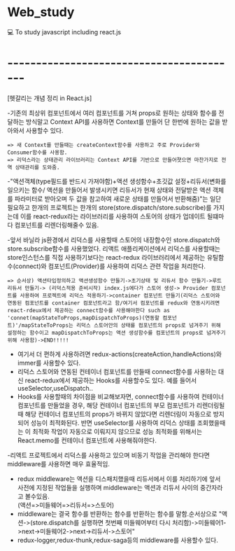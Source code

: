 # Web_study
💻 To study javascript including react.js
# -----------------------------------------
[헷갈리는 개념 정리 in React.js]    

-기존의 최상위 컴포넌트에서 여러 컴포넌트를 거쳐 props로 원하는 상태와 함수를 전달하는 방식말고 Context API를 사용하면 Context를 만들어 단 한번에 원하는 값을 받아와서
사용할수 있다.  

    => 새 Context를 만들때는 createContext함수를 사용하고 주로 Provider와 Consumer함수를 사용함.  
    => 리덕스라는 상태관리 라이브러리는 Context API를 기반으로 만들어졋으면 마찬가지로 전역 상태관리를 도와줌.  
  
-"액션객체(type필드를 반드시 가져야함)+액션 생성함수+초깃값 설정+리듀서(변화를 일으키는 함수/ 액션을 만들어서 발생시키면 리듀서가 현재 상태와 전달받은 액션 객체를 파라미터로 받아오며
두 값을 참고하여 새로운 상태를 만들어서 반환해줌)"는 일단 필요하고 한개의 프로젝트는 한개의 store(store.dispatch/store.subscribe)를 가지는데 이를 react-redux라는
라이브러리를 사용하여 스토어의 상태가 업데이트 될떄마다 컴포넌트를 리렌더링해줄수 있음.  

-앞서 바닐라 js환경에서 리덕스를 사용할때 스토어의 내장함수인 store.dispatch와 store.subscribe함수를 사용했었다. 리액트 애플리케이션에서 리덕스를 사용할때는 store인스턴스를 직접 사용하기보다는
react-redux 라이브러리에서 제공하는 유틸함수(connect)와 컴포넌트(Provider)를 사용하여 리덕스 관련 작업을 처리한다.   

    => 순서상) 액션타입정의하고 액션생성함수 만들기->초기상태 및 리듀서 함수 만들기->루트 리듀서 만들기-> (리덕스적용 준비시작) index.js에다가 스토어 생성-> Provider 컴포넌트를 사용하여 프로젝트에 리덕스 적용하기->container 컴포넌트 만들기(리덕스 스토어와 연동된 컴포넌트를 container 컴포넌트라고 함/여기서 컴포넌트를 redux와 연동시키려면 react-rdeux에서 제공하는 connect함수를 사용해야한다 such as 'connet(mapStateToProps,mapDispatchToProps)(연동할 컴포넌트)'/mapStateToProps는 리덕스 스토어안의 상태를 컴포넌트의 props로 넘겨주기 위해 설정하는 함수이고 mapDispatchToProps는 액션 생성함수를 컴포넌트의 props로 넘겨주기위해 사용함)->END!!!!!
  
  * 여기서 더 편하게 사용하려면 redux-actions(createAction,handleActions)와 immer를 사용할수 있다.   
  * 리덕스 스토어와 연동된 컨테이너 컴포넌트를 만들때 connect함수를 사용하는 대신 react-redux에서 제공하는 Hooks를 사용할수도 있다. 예를 들어서 useSelector,useDispatch..  
  * Hooks를 사용할때의 차이점을 비교해보자면, connect함수를 사용하여 컨테이너 컴포넌트를 만들었을 경우, 해당 컨테이너 컴포넌트의 부모 컴포넌트가 리렌더링될때 해당 컨테이너 컴포넌트의
  props가 바뀌지 않았다면 리렌더링이 자동으로 방지되어 성능이 최적화된다. 반면 useSelector를 사용하여 리덕스 상태를 조회했을때는 이 최적화 작업이 자동으로 이뤄지지 않으므로
  성능 최적화를 위해서는 React.memo를 컨테이너 컴포넌트에 사용해줘야한다.
  
-리액트 프로젝트에서 리덕스를 사용하고 있으며 비동기 작업을 관리해야 한다면 middleware를 사용하면 매우 효율적임.    
  * redux middleware는 액션을 디스패치했을때 리듀서에서 이를 처리하기에 앞서 사전에 지정된 작업들을 실행하며 middleware는 액션과 리듀서 사이의 중간자라고 볼수있음.    
  (액션=>미들웨어=>리듀서=>스토어)  
  * middleware는 결국 함수를 반환하는 함수를 반환하는 함수를 말함.순서상으로 "액션->(store.dispatch를 실행하면 첫번째 미들웨어부터 다시 처리함)->미들웨어1->next->미들웨어2->next->리듀서->스토어"  
  * redux-logger,redux-thunk,redux-saga등의 middleware를 사용할수 있다. 
